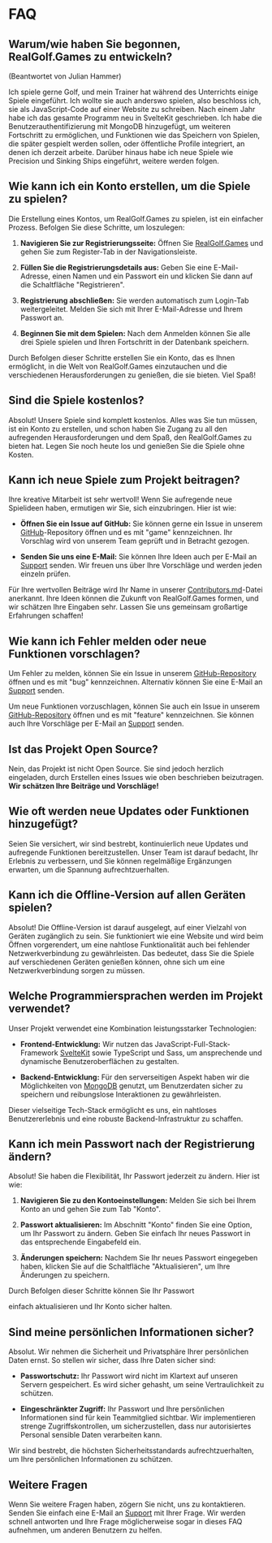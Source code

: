 # FAQ

## Warum/wie haben Sie begonnen, RealGolf.Games zu entwickeln?

(Beantwortet von Julian Hammer)

Ich spiele gerne Golf, und mein Trainer hat während des Unterrichts einige Spiele eingeführt. Ich wollte sie auch anderswo spielen, also beschloss ich, sie als JavaScript-Code auf einer Website zu schreiben. Nach einem Jahr habe ich das gesamte Programm neu in SvelteKit geschrieben. Ich habe die Benutzerauthentifizierung mit MongoDB hinzugefügt, um weiteren Fortschritt zu ermöglichen, und Funktionen wie das Speichern von Spielen, die später gespielt werden sollen, oder öffentliche Profile integriert, an denen ich derzeit arbeite. Darüber hinaus habe ich neue Spiele wie Precision und Sinking Ships eingeführt, weitere werden folgen.

## Wie kann ich ein Konto erstellen, um die Spiele zu spielen?

Die Erstellung eines Kontos, um RealGolf.Games zu spielen, ist ein einfacher Prozess. Befolgen Sie diese Schritte, um loszulegen:

1. **Navigieren Sie zur Registrierungsseite:**
   Öffnen Sie [RealGolf.Games](https://realgolf.games) und gehen Sie zum Register-Tab in der Navigationsleiste.

2. **Füllen Sie die Registrierungsdetails aus:**
   Geben Sie eine E-Mail-Adresse, einen Namen und ein Passwort ein und klicken Sie dann auf die Schaltfläche "Registrieren".

3. **Registrierung abschließen:**
   Sie werden automatisch zum Login-Tab weitergeleitet. Melden Sie sich mit Ihrer E-Mail-Adresse und Ihrem Passwort an.

4. **Beginnen Sie mit dem Spielen:**
   Nach dem Anmelden können Sie alle drei Spiele spielen und Ihren Fortschritt in der Datenbank speichern.

Durch Befolgen dieser Schritte erstellen Sie ein Konto, das es Ihnen ermöglicht, in die Welt von RealGolf.Games einzutauchen und die verschiedenen Herausforderungen zu genießen, die sie bieten. Viel Spaß!

## Sind die Spiele kostenlos?

Absolut! Unsere Spiele sind komplett kostenlos. Alles was Sie tun müssen, ist ein Konto zu erstellen, und schon haben Sie Zugang zu all den aufregenden Herausforderungen und dem Spaß, den RealGolf.Games zu bieten hat. Legen Sie noch heute los und genießen Sie die Spiele ohne Kosten.

## Kann ich neue Spiele zum Projekt beitragen?

Ihre kreative Mitarbeit ist sehr wertvoll! Wenn Sie aufregende neue Spielideen haben, ermutigen wir Sie, sich einzubringen. Hier ist wie:

- **Öffnen Sie ein Issue auf GitHub:** Sie können gerne ein Issue in unserem [GitHub](https://github.com/realgolf/web/issues)-Repository öffnen und es mit "game" kennzeichnen. Ihr Vorschlag wird von unserem Team geprüft und in Betracht gezogen.

- **Senden Sie uns eine E-Mail:** Sie können Ihre Ideen auch per E-Mail an [Support](mailto:support@realgolf.games) senden. Wir freuen uns über Ihre Vorschläge und werden jeden einzeln prüfen.

Für Ihre wertvollen Beiträge wird Ihr Name in unserer [Contributors.md](/Contributors.md)-Datei anerkannt. Ihre Ideen können die Zukunft von RealGolf.Games formen, und wir schätzen Ihre Eingaben sehr. Lassen Sie uns gemeinsam großartige Erfahrungen schaffen!

## Wie kann ich Fehler melden oder neue Funktionen vorschlagen?

Um Fehler zu melden, können Sie ein Issue in unserem [GitHub-Repository](https://github.com/realgolf/web/issues) öffnen und es mit "bug" kennzeichnen. Alternativ können Sie eine E-Mail an [Support](mailto:support@realgolf.games) senden.

Um neue Funktionen vorzuschlagen, können Sie auch ein Issue in unserem [GitHub-Repository](https://github.com/realgolf/web/issues) öffnen und es mit "feature" kennzeichnen. Sie können auch Ihre Vorschläge per E-Mail an [Support](mailto:support@realgolf.games) senden.

## Ist das Projekt Open Source?

Nein, das Projekt ist nicht Open Source. Sie sind jedoch herzlich eingeladen, durch Erstellen eines Issues wie oben beschrieben beizutragen. **Wir schätzen Ihre Beiträge und Vorschläge!**

## Wie oft werden neue Updates oder Funktionen hinzugefügt?

Seien Sie versichert, wir sind bestrebt, kontinuierlich neue Updates und aufregende Funktionen bereitzustellen. Unser Team ist darauf bedacht, Ihr Erlebnis zu verbessern, und Sie können regelmäßige Ergänzungen erwarten, um die Spannung aufrechtzuerhalten.

## Kann ich die Offline-Version auf allen Geräten spielen?

Absolut! Die Offline-Version ist darauf ausgelegt, auf einer Vielzahl von Geräten zugänglich zu sein. Sie funktioniert wie eine Website und wird beim Öffnen vorgerendert, um eine nahtlose Funktionalität auch bei fehlender Netzwerkverbindung zu gewährleisten. Das bedeutet, dass Sie die Spiele auf verschiedenen Geräten genießen können, ohne sich um eine Netzwerkverbindung sorgen zu müssen.

## Welche Programmiersprachen werden im Projekt verwendet?

Unser Projekt verwendet eine Kombination leistungsstarker Technologien:

- **Frontend-Entwicklung:** Wir nutzen das JavaScript-Full-Stack-Framework [SvelteKit](https://kit.svelte.dev) sowie TypeScript und Sass, um ansprechende und dynamische Benutzeroberflächen zu gestalten.

- **Backend-Entwicklung:** Für den serverseitigen Aspekt haben wir die Möglichkeiten von [MongoDB](https://github.com/mongodb) genutzt, um Benutzerdaten sicher zu speichern und reibungslose Interaktionen zu gewährleisten.

Dieser vielseitige Tech-Stack ermöglicht es uns, ein nahtloses Benutzererlebnis und eine robuste Backend-Infrastruktur zu schaffen.

## Kann ich mein Passwort nach der Registrierung ändern?

Absolut! Sie haben die Flexibilität, Ihr Passwort jederzeit zu ändern. Hier ist wie:

1. **Navigieren Sie zu den Kontoeinstellungen:** Melden Sie sich bei Ihrem Konto an und gehen Sie zum Tab "Konto".

2. **Passwort aktualisieren:** Im Abschnitt "Konto" finden Sie eine Option, um Ihr Passwort zu ändern. Geben Sie einfach Ihr neues Passwort in das entsprechende Eingabefeld ein.

3. **Änderungen speichern:** Nachdem Sie Ihr neues Passwort eingegeben haben, klicken Sie auf die Schaltfläche "Aktualisieren", um Ihre Änderungen zu speichern.

Durch Befolgen dieser Schritte können Sie Ihr Passwort

einfach aktualisieren und Ihr Konto sicher halten.

## Sind meine persönlichen Informationen sicher?

Absolut. Wir nehmen die Sicherheit und Privatsphäre Ihrer persönlichen Daten ernst. So stellen wir sicher, dass Ihre Daten sicher sind:

- **Passwortschutz:** Ihr Passwort wird nicht im Klartext auf unseren Servern gespeichert. Es wird sicher gehasht, um seine Vertraulichkeit zu schützen.

- **Eingeschränkter Zugriff:** Ihr Passwort und Ihre persönlichen Informationen sind für kein Teammitglied sichtbar. Wir implementieren strenge Zugriffskontrollen, um sicherzustellen, dass nur autorisiertes Personal sensible Daten verarbeiten kann.

Wir sind bestrebt, die höchsten Sicherheitsstandards aufrechtzuerhalten, um Ihre persönlichen Informationen zu schützen.

## Weitere Fragen

Wenn Sie weitere Fragen haben, zögern Sie nicht, uns zu kontaktieren. Senden Sie einfach eine E-Mail an [Support](mailto:support@realgolf.games) mit Ihrer Frage. Wir werden schnell antworten und Ihre Frage möglicherweise sogar in dieses FAQ aufnehmen, um anderen Benutzern zu helfen.
